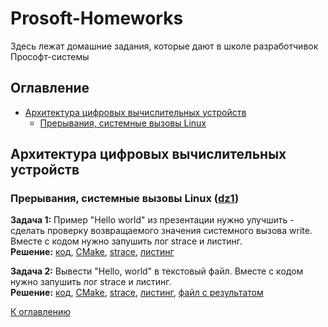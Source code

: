 # Prosoft-Homeworks
Здесь лежат домашние задания, которые дают в школе разработчивок Прософт-системы

## Оглавление
- [Архитектура цифровых вычислительных устройств](#архитектура-цифровых-вычислительных-устройств)
  - [Прерывания, системные вызовы Linux](#прерывания,-системные-вызовы-linux)

## Архитектура цифровых вычислительных устройств
  ### Прерывания, системные вызовы Linux ([dz1](dz1))
  __Задача 1:__ Пример "Hello world" из презентации нужно улучшить - сделать проверку возвращаемого значения системного вызова write. Вместе с кодом нужно запушить лог strace и листинг.  
  __Решение:__ [код](dz1/task1/main.asm), [CMake](dz1/task1/CMakeLists.txt), [strace](dz1/task1/build/log.txt), [листинг](dz1/task1/build/listing.lst)  
  
  __Задача 2:__ Вывести "Hello, world" в текстовый файл. Вместе с кодом нужно запушить лог strace и листинг.  
  __Решение:__ [код](dz1/task2/main.asm), [CMake](dz1/task2/CMakeLists.txt), [strace](dz1/task2/build/log.txt), [листинг](dz1/task2/build/listing.lst), [файл с результатом](dz1/task2/build/result.txt)  
  
  [К оглавлению](#оглавление)
